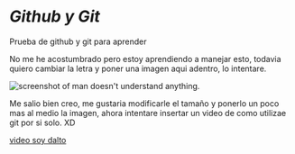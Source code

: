 # _Github y Git_
Prueba de github y git para aprender

No me he acostumbrado pero estoy aprendiendo a manejar esto, todavia quiero cambiar la letra y poner una  imagen aqui adentro, lo intentare.

![screenshot of man doesn't understand anything.](https://cdn.memegenerator.es/imagenes/memes/full/31/72/31726504.jpg)

Me salio bien creo, me gustaria modificarle el tamaño y ponerlo un poco mas al medio la imagen, ahora intentare insertar un video de como utilizae git por si solo. XD

[video soy dalto](https://www.bing.com/videos/riverview/relatedvideo?q=soy+dalto+GIT&mid=BA03A4EDDFD9F3393835BA03A4EDDFD9F3393835&FORM=VIRE)
